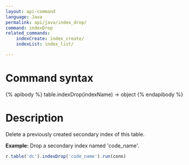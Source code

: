 ```yaml
---
layout: api-command
language: Java
permalink: api/java/index_drop/
command: indexDrop
related_commands:
    indexCreate: index_create/
    indexList: index_list/

---
```


# Command syntax #

{% apibody %}
table.indexDrop(indexName) &rarr; object
{% endapibody %}

# Description #

Delete a previously created secondary index of this table.

__Example:__ Drop a secondary index named 'code_name'.

```js
r.table('dc').indexDrop('code_name').run(conn)
```


